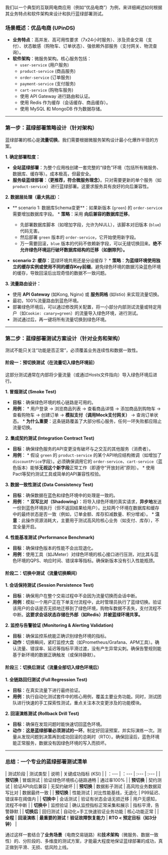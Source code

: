 我们以一个典型的互联网电商应用（例如“优品电商”）为例，来详细阐述如何根据其业务特点和软件架构来设计和执行蓝绿部署测试。

### 场景概述：优品电商 (UPinDS)

*   **业务特点**：高并发、高可用性要求（7x24小时服务）、涉及资金交易（支付）、状态敏感（购物车、订单状态）、强依赖外部服务（支付网关、物流查询）。
*   **软件架构**：微服务架构。核心服务包括：
    *   `user-service` (用户服务)
    *   `product-service` (商品服务)
    *   `order-service` (订单服务)
    *   `payment-service` (支付服务)
    *   `cart-service` (购物车服务)
    *   使用 API Gateway 进行路由和认证。
    *   使用 Redis 作为缓存（会话缓存、商品缓存）。
    *   使用 MySQL 和 MongoDB 作为数据存储。

---

### 第一步：蓝绿部署策略设计（针对架构）

蓝绿部署的核心是**流量切换**。我们需要根据微服务架构设计最小化爆炸半径的方案。

**1. 确定部署粒度：**
   *   **全站蓝绿部署**：为整个应用栈创建一套完整的“绿色”环境（包括所有微服务、数据库、缓存等）。成本极高，但最安全。
   *   **服务级蓝绿部署**：**（更推荐，符合微服务理念）**。只对需要更新的单个服务（如 `product-service`）进行蓝绿部署。这要求服务具有良好的向后兼容性。

**2. 数据层处理（最大挑战）：**
   *   ** scenario 1: 数据库Schema变更**：如果新版本 (`green`) 的 `order-service` 需要增加数据库字段。
     *   **策略**：采用 **向后兼容的数据库迁移**。
         *   先部署数据库脚本（如增加字段，允许为NULL），该脚本对旧版本 (`blue`) 代码无害。
         *   然后部署 `green` 版本的 `order-service`，它开始使用新字段。
         *   万一需要回滚，`blue` 版本的代码不依赖新字段，可以无缝切换回来。**绝不允许绿色环境运行破坏数据库结构的迁移（如删除列）。**

   *   **scenario 2: 缓存**：蓝绿环境共用还是分设缓存？
     *   **策略**：**为蓝绿环境使用独立的缓存实例或使用不同的缓存Key前缀**。避免绿色环境的数据污染蓝色环境的缓存，导致回滚后出现奇怪的数据不一致问题。

**3. 流量路由设计：**
   *   使用 **API Gateway** (如Kong, Nginx) 或 **服务网格** (如Istio) 来实现流量切换。
   *   最初，100%流量路由到蓝色环境。
   *   部署绿色环境后，可以通过修改网关配置，将一小部分内部测试流量或特定用户（如`Cookie: canary=green`）的流量导入绿色环境，进行测试。
   *   测试通过后，再一键将所有流量切换到绿色环境。

---

### 第二步：蓝绿部署测试方案设计（针对业务和架构）

测试不能只关注“功能是否正常”，必须覆盖业务连续性和数据一致性。

#### 阶段一：预切换测试（在流量切入绿色环境前）

这部分测试通常在内部将少量流量（或通过Hosts文件指向）导入绿色环境后进行。

**1. 冒烟测试 (Smoke Test)**
   *   **目标**：确保绿色环境的核心链路是可用的。
   *   **用例**：
     *   用户登录 -> 浏览商品列表 -> 查看商品详情 -> 添加商品到购物车 -> 查看购物车 -> 创建订单 -> **模拟支付（调用Mock支付网关）** -> 查询订单状态。
     *   **为什么重要**：这条链路覆盖了大部分核心服务，任何一环失败都应阻止流量切换。

**2. 集成契约测试 (Integration Contract Test)**
   *   **目标**：确保绿色服务的API变更没有破坏与之交互的其他服务（消费者）。
   *   **用例**：
     *   假设 `green` 的 `product-service` 的某个API响应结构微调（如增加了`discountPrice`字段）。必须确保调用它的 `order-service`、`cart-service`（蓝色版本）能够**无视这个新字段**正常工作（即遵守“开放封闭”原则）。
     *   使用Pact等契约测试工具或简单的API兼容性校验。

**3. 数据一致性测试 (Data Consistency Test)**
   *   **目标**：确保数据在蓝色和绿色环境中的处理是一致的。
   *   **用例**：
     *   **双写比对（Shadowing）**：将导入绿色环境的真实请求，**异步地**发送一份到蓝色环境执行（但不返回结果给用户）。比较两个环境在数据库和缓存中的最终状态是否一致（例如，订单金额、库存扣减数量、积分增减）。
     *   **注意**：此操作资源消耗大，主要用于测试高风险核心业务（如支付、库存），不宜全量开启。

**4. 性能基准测试 (Performance Benchmark)**
   *   **目标**：确保绿色版本的性能不会出现退化。
   *   **用例**：使用工具（如JMeter）对绿色环境的核心接口进行压测，对比其与蓝色环境的QPS、响应时间、错误率等指标。确保新版本没有引入性能瓶颈。

#### 阶段二：切换中测试（流量切换瞬间）

**1. 会话保持测试 (Session Persistence Test)**
   *   **目标**：确保用户在整个交易过程中不会因为流量切换而会话中断。
   *   **用例**：模拟一个用户正在下单支付流程中，此时管理员执行了蓝绿切换。验证该用户的会话是否无损地迁移到了绿色环境，购物车数据不丢失，支付流程不中断。**这要求会话状态存储在外部（如Redis）并被蓝绿环境共享。**

**2. 监控与告警验证 (Monitoring & Alerting Validation)**
   *   **目标**：确保监控系统能正确识别绿色环境的指标。
   *   **动作**：切换瞬间，紧盯监控大盘（如Prometheus/Grafana、APM工具）。确认流量、错误率、延迟等指标平滑过渡，没有产生异常尖刺。确保告警规则能基于新环境的数据正确触发（或保持静默）。

#### 阶段三：切换后测试（流量全部切入绿色环境后）

**1. 全链路回归测试 (Full Regression Test)**
   *   **目标**：在真实流量下进行最终验证。
   *   **用例**：执行自动化测试套件中的核心用例，覆盖主要业务功能。同时，测试团队进行快速的手工探索性测试，重点关注本次变更涉及的功能模块。

**2. 回滚演练测试 (Rollback Drill Test)**
   *   **目标**：确保在发现问题时能快速切回蓝色环境。
   *   **动作**：**这是蓝绿部署必须测试的一环**。制定好回滚预案，并实际演练一次。测量从发现问题到决策再到成功回滚的总耗时（RTO）。确保回滚后，蓝色环境能正常服务，数据没有因绿色环境的写入而损坏。

---

### 总结：一个专业的蓝绿部署测试清单

| 测试阶段 | 测试类型 | 说明 | 关键成功指标 (KSI) |
| ：--- | ：--- | :--- | :--- |
| **预切换** | 冒烟测试 | 验证绿色环境核心链路通畅 | 通过率100% |
| **预切换** | 契约测试 | 验证API向后兼容 | 无契约破坏 |
| **预切换** | 数据影子测试 | 高风险业务数据双写比对 | 数据最终一致 |
| **预切换** | 性能测试 | 对比性能基线，无退化 | P99延迟、错误率在阈值内 |
| **切换中** | 会话测试 | 验证有状态会话无损迁移 | 用户无感知，流程不中断 |
| **切换中** | 监控验证 | 确认监控指标正常采集和展示 | 指标平滑，告警静默 |
| **切换后** | 回归测试 | 自动化+手工快速验证业务功能 | 核心功能正常 |
| **全程** | **回滚演练** | **最重要的测试！验证故障恢复能力** | **RTO < 预定目标（如3分钟）** |

通过这样一套结合了**业务场景**（电商交易链路）和**技术架构**（微服务、数据一致性）的、分阶段的、多维度的测试方案，才能最大程度地保证蓝绿部署的成功，真正做到平滑、无损、低风险上线。